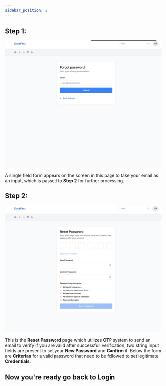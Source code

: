 ```yaml
---
sidebar_position: 2
---
```


## Step 1:

![Alt text](../../User%20Workflow/img/WhatsApp%20Image%202025-03-04%20at%2010.04.37%20AM%20(1).jpeg)

A single field form appears on the screen in this page to take your email as an input,
which is passed to **Step 2** for further processing.

## Step 2:

![Alt text](../../User%20Workflow/img/WhatsApp%20Image%202025-03-04%20at%2010.04.38%20AM.jpeg)

This is the **Reset Password** page which utilizes **OTP** system to send an email to 
verify if you are valid after successfull verification, two string input fields are 
present to set your **New Password** and **Confirm** it. 
Below the form are **Criterias** for a valid password that need to be followed to set legitimate
**Credentials**. 

## Now you're ready go back to Login